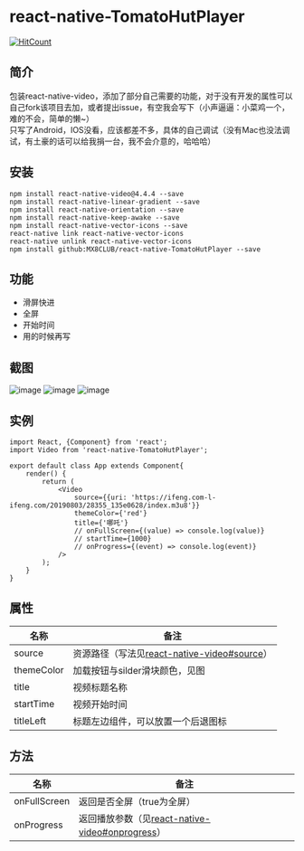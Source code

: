# react-native-TomatoHutPlayer
[![HitCount](http://hits.dwyl.io/MX8CLUB/react-native-TomatoHutPlayer.svg)](http://hits.dwyl.io/MX8CLUB/react-native-TomatoHutPlayer)
## 简介
包装react-native-video，添加了部分自己需要的功能，对于没有开发的属性可以自己fork该项目去加，或者提出issue，有空我会写下（小声逼逼：小菜鸡一个，难的不会，简单的懒~）  
只写了Android，IOS没看，应该都差不多，具体的自己调试（没有Mac也没法调试，有土豪的话可以给我捐一台，我不会介意的，哈哈哈）
## 安装
```
npm install react-native-video@4.4.4 --save
npm install react-native-linear-gradient --save
npm install react-native-orientation --save
npm install react-native-keep-awake --save
npm install react-native-vector-icons --save
react-native link react-native-vector-icons
react-native unlink react-native-vector-icons
npm install github:MX8CLUB/react-native-TomatoHutPlayer --save
```
## 功能

- 滑屏快进
- 全屏
- 开始时间
- 用的时候再写

## 截图
![image](https://raw.githubusercontent.com/MX8CLUB/react-native-TomatoHutPlayer/master/screenshot/1.png)
![image](https://raw.githubusercontent.com/MX8CLUB/react-native-TomatoHutPlayer/master/screenshot/2.png)
![image](https://raw.githubusercontent.com/MX8CLUB/react-native-TomatoHutPlayer/master/screenshot/3.png)

## 实例
```
import React, {Component} from 'react';
import Video from 'react-native-TomatoHutPlayer';

export default class App extends Component{
    render() {
        return (
            <Video
                source={{uri: 'https://ifeng.com-l-ifeng.com/20190803/28355_135e0628/index.m3u8'}}
                themeColor={'red'}
                title={'哪吒'}
                // onFullScreen={(value) => console.log(value)}
                // startTime={1000}
                // onProgress={(event) => console.log(event)}
            />
        );
    }
}

```

## 属性
| 名称  | 备注 |
|---|---|
|source|资源路径（写法见[react-native-video#source]('https://github.com/react-native-community/react-native-video#source')）|
|themeColor|加载按钮与silder滑块颜色，见图|
|title|视频标题名称|
|startTime|视频开始时间|
|titleLeft|标题左边组件，可以放置一个后退图标|

## 方法
| 名称  | 备注 |
|---|---|
|onFullScreen|返回是否全屏（true为全屏）|
|onProgress|返回播放参数（见[react-native-video#onprogress]('https://github.com/react-native-community/react-native-video#onprogress')）|
